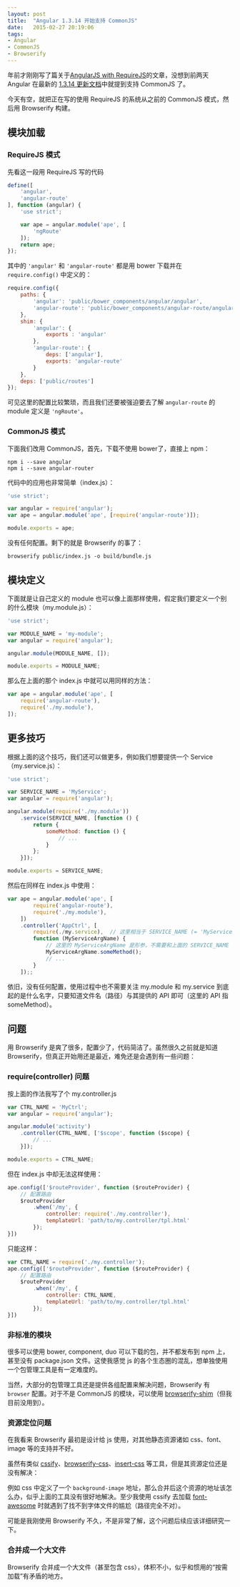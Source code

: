 ```yaml
---
layout: post
title:  "Angular 1.3.14 开始支持 CommonJS"
date:   2015-02-27 20:19:06
tags:
- Angular
- CommonJS
- Browserify
---
```


年前才刚刚写了篇关于[AngularJS with RequireJS](http://csbun.github.io/blog/angular/requirejs/2015/02/15/ng-with-requirejs.html)的文章，没想到前两天 Angular 在最新的 [1.3.14 更新文档](http://angularjs.blogspot.com/2015/02/new-angularjs-releases-140-beta5-and.html)中就提到支持 CommonJS 了。

<!-- more -->

今天有空，就把正在写的使用 RequireJS 的系统从之前的 CommonJS 模式，然后用 Browserify 构建。

## 模块加载

### RequireJS 模式

先看这一段用 RequireJS 写的代码

```javascript
define([
    'angular',
    'angular-route'
], function (angular) {
    'use strict';

    var ape = angular.module('ape', [
        'ngRoute'
    ]);
    return ape;
});
```

其中的 `'angular'` 和 `'angular-route'` 都是用 bower 下载并在 `require.config()` 中定义的：

```javascript
require.config({
    paths: {
        'angular': 'public/bower_components/angular/angular',
        'angular-route': 'public/bower_components/angular-route/angular-route',
    },
    shim: {
        'angular': {
            exports : 'angular'
        },
        'angular-route': {
            deps: ['angular'],
            exports: 'angular-route'
        }
    },
    deps: ['public/routes']
});
```

可见这里的配置比较繁琐，而且我们还要被强迫要去了解 `angular-route` 的 module 定义是 `'ngRoute'`。


### CommonJS 模式

下面我们改用 CommonJS，首先，下载不使用 bower了，直接上 npm：

```
npm i --save angular
npm i --save angular-router
```

代码中的应用也非常简单（index.js）：

```javascript
'use strict';

var angular = require('angular');
var ape = angular.module('ape', [require('angular-route')]);

module.exports = ape;
```

没有任何配置。剩下的就是 Browserify 的事了：

```
browserify public/index.js -o build/bundle.js
```


## 模块定义

下面就是让自己定义的 module 也可以像上面那样使用，假定我们要定义一个别的什么模块（my.module.js）：

```javascript
'use strict';

var MODULE_NAME = 'my-module';
var angular = require('angular');

angular.module(MODULE_NAME, []);

module.exports = MODULE_NAME;
```

那么在上面的那个 index.js 中就可以用同样的方法：

```javascript
var ape = angular.module('ape', [
    require('angular-route'),
    require('./my.module'),
]);
```


## 更多技巧

根据上面的这个技巧，我们还可以做更多，例如我们想要提供一个 Service（my.service.js）：

```javascript
'use strict';

var SERVICE_NAME = 'MyService';
var angular = require('angular');

angular.module(require('./my.module'))
    .service(SERVICE_NAME, [function () {
        return {
            someMethod: function () {
                // ...
            }
        };
    }]);

module.exports = SERVICE_NAME;
```

然后在同样在 index.js 中使用：

```javascript
var ape = angular.module('ape', [
        require('angular-route'),
        require('./my.module'),
    ])
    .controller('AppCtrl', [
        require(./my.service),  // 这里相当于 SERVICE_NAME (= 'MyService')
        function (MyServiceArgName) {
            // 这里的 MyServiceArgName 是形参，不需要和上面的 SERVICE_NAME 相同
            MyServiceArgName.someMethod();
            // ...
        }
    ]);;
```

依旧，没有任何配置，使用过程中也不需要关注 my.module 和 my.service 到底起的是什么名字，只要知道文件名（路径）与其提供的 API 即可（这里的 API 指 someMethod）。

## 问题

用 Browserify 是爽了很多，配置少了，代码简洁了。虽然很久之前就是知道 Browserify，但真正开始用还是最近，难免还是会遇到有一些问题：

### require(controller) 问题

按上面的作法我写了个 my.controller.js

```javascript
var CTRL_NAME = 'MyCtrl';
var angular = require('angular');

angular.module('activity')
    .controller(CTRL_NAME, ['$scope', function ($scope) {
        // ...
    }]);

module.exports = CTRL_NAME;
```

但在 index.js 中却无法这样使用：

```javascript
ape.config(['$routeProvider', function ($routeProvider) {
    // 配置路由
    $routeProvider
        .when('/my', {
            controller: require('./my.controller'),
            templateUrl: 'path/to/my.controller/tpl.html'
        });
}])
```

只能这样：

```javascript
var CTRL_NAME = require('./my.controller');
ape.config(['$routeProvider', function ($routeProvider) {
    // 配置路由
    $routeProvider
        .when('/my', {
            controller: CTRL_NAME,
            templateUrl: 'path/to/my.controller/tpl.html'
        });
}])
```

### 非标准的模块

很多可以使用 bower, component, duo 可以下载的包，并不都发布到 npm 上，甚至没有 package.json 文件。这使我感觉 js 的各个生态圈的混乱，想单独使用一个包管理工具是有一定难度的。

当然，大部分的包管理工具还是提供各组配置来解决问题，Browserify 有 `browser` 配置。对于不是 CommonJS 的模块，可以使用 [browserify-shim](https://github.com/thlorenz/browserify-shim)（但我目前没用到）。

### 资源定位问题

在我看来 Browserify 最初是设计给 js 使用，对其他静态资源诸如 css、font、image 等的支持并不好。

虽然有类似 [cssify](https://www.npmjs.com/package/cssify)、[browserify-css](https://www.npmjs.com/package/browserify-css)、[insert-css](https://www.npmjs.com/package/insert-css) 等工具，但是其资源定位还是没有解决：

例如 css 中定义了一个 `background-image` 地址，那么合并后这个资源的地址该怎么办，似乎上面的工具没有很好地解决。至少我使用 cssify 去加载 [font-awesome](https://www.npmjs.com/package/font-awesome) 时就遇到了找不到字体文件的尴尬（路径完全不对）。

可能是我刚使用 Browserify 不久，不是非常了解，这个问题后续应该详细研究一下。

### 合并成一个大文件

Browserify 合并成一个大文件（甚至包含 css），体积不小，似乎和惯用的“按需加载”有矛盾的地方。
